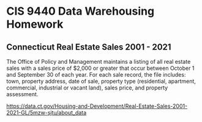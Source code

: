 # CIS 9440 Data Warehousing Homework 
## Connecticut Real Estate Sales 2001 - 2021

The Office of Policy and Management maintains a listing of all real estate sales with a sales price of $2,000 or greater that occur between October 1 and September 30 of each year. For each sale record, the file includes: town, property address, date of sale, property type (residential, apartment, commercial, industrial or vacant land), sales price, and property assessment.

https://data.ct.gov/Housing-and-Development/Real-Estate-Sales-2001-2021-GL/5mzw-sjtu/about_data
